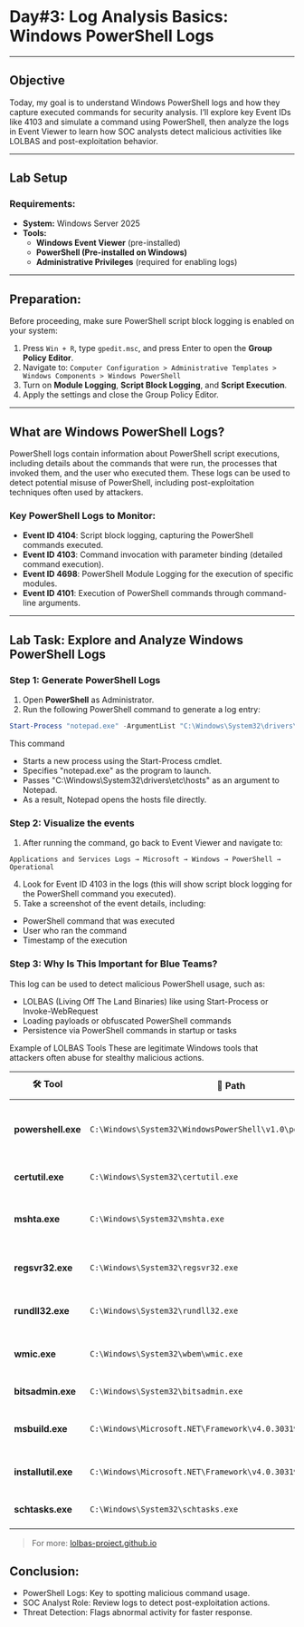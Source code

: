 # **Day#3: Log Analysis Basics: Windows PowerShell Logs**

---

##  Objective

Today, my goal is to understand Windows PowerShell logs and how they capture executed commands for security analysis. I’ll explore key Event IDs like 4103 and simulate a command using PowerShell, then analyze the logs in Event Viewer to learn how SOC analysts detect malicious activities like LOLBAS and post-exploitation behavior.

---

## **Lab Setup**
### **Requirements:**
- **System:** Windows Server 2025
- **Tools:**
  - **Windows Event Viewer** (pre-installed)
  - **PowerShell (Pre-installed on Windows)**
  - **Administrative Privileges** (required for enabling logs)

---

## **Preparation:**
Before proceeding, make sure PowerShell script block logging is enabled on your system:

1. Press `Win + R`, type `gpedit.msc`, and press Enter to open the **Group Policy Editor**.
2. Navigate to:
`Computer Configuration > Administrative Templates > Windows Components > Windows PowerShell`
3. Turn on **Module Logging**, **Script Block Logging**, and **Script Execution**.
4. Apply the settings and close the Group Policy Editor.

---

## **What are Windows PowerShell Logs?**
PowerShell logs contain information about PowerShell script executions, including details about the commands that were run, the processes that invoked them, and the user who executed them. These logs can be used to detect potential misuse of PowerShell, including post-exploitation techniques often used by attackers.

### **Key PowerShell Logs to Monitor:**
- **Event ID 4104**: Script block logging, capturing the PowerShell commands executed.
- **Event ID 4103**: Command invocation with parameter binding (detailed command execution).
- **Event ID 4698**: PowerShell Module Logging for the execution of specific modules.
- **Event ID 4101**: Execution of PowerShell commands through command-line arguments.

---

## **Lab Task: Explore and Analyze Windows PowerShell Logs**


### **Step 1: Generate PowerShell Logs**
1. Open **PowerShell** as Administrator.
2. Run the following PowerShell command to generate a log entry:
```powershell
Start-Process "notepad.exe" -ArgumentList "C:\Windows\System32\drivers\etc\hosts"
```
This command
-  Starts a new process using the Start-Process cmdlet.
-  Specifies "notepad.exe" as the program to launch.
-  Passes "C:\Windows\System32\drivers\etc\hosts" as an argument to Notepad.
-  As a result, Notepad opens the hosts file directly.


### **Step 2: Visualize the events**

1. After running the command, go back to Event Viewer and navigate to:

`Applications and Services Logs → Microsoft → Windows → PowerShell → Operational`

4. Look for Event ID 4103 in the logs (this will show script block logging for the PowerShell command you executed).
5. Take a screenshot of the event details, including:
 - PowerShell command that was executed
 - User who ran the command
 - Timestamp of the execution
  

### **Step 3: Why Is This Important for Blue Teams?**
This log can be used to detect malicious PowerShell usage, such as:
- LOLBAS (Living Off The Land Binaries) like using Start-Process or Invoke-WebRequest
- Loading payloads or obfuscated PowerShell commands
- Persistence via PowerShell commands in startup or tasks

Example of LOLBAS Tools
These are legitimate Windows tools that attackers often abuse for stealthy malicious actions.

| 🛠️ Tool             | 📌 Path                                             | 🚩 Abuse Technique                                       |
|---------------------|-----------------------------------------------------|----------------------------------------------------------|
| **powershell.exe**  | `C:\Windows\System32\WindowsPowerShell\v1.0\powershell.exe` | Execute payloads, download malware, bypass AV |
| **certutil.exe**    | `C:\Windows\System32\certutil.exe`                  | Download files using: `certutil -urlcache -f`            |
| **mshta.exe**       | `C:\Windows\System32\mshta.exe`                     | Execute malicious HTML apps or remote scripts            |
| **regsvr32.exe**    | `C:\Windows\System32\regsvr32.exe`                  | Load and execute remote/local DLLs                       |
| **rundll32.exe**    | `C:\Windows\System32\rundll32.exe`                  | Execute DLLs or scripts to evade detection               |
| **wmic.exe**        | `C:\Windows\System32\wbem\wmic.exe`                 | Execute commands, gather system info                     |
| **bitsadmin.exe**   | `C:\Windows\System32\bitsadmin.exe`                 | Download/upload files silently                           |
| **msbuild.exe**     | `C:\Windows\Microsoft.NET\Framework\v4.0.30319\msbuild.exe` | Execute malicious C# code in project files  |
| **installutil.exe** | `C:\Windows\Microsoft.NET\Framework\v4.0.30319\installutil.exe` | Run code during .NET assembly install   |
| **schtasks.exe**    | `C:\Windows\System32\schtasks.exe`                  | Create scheduled tasks for persistence                   |

>  For more: [lolbas-project.github.io](https://lolbas-project.github.io)

## Conclusion:
- PowerShell Logs: Key to spotting malicious command usage.
- SOC Analyst Role: Review logs to detect post-exploitation actions.
- Threat Detection: Flags abnormal activity for faster response.

